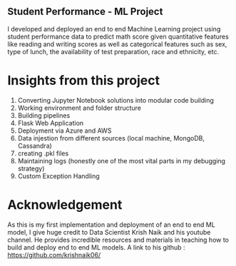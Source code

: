 ## Student Performance - ML Project
I developed and deployed an end to end Machine Learning project using 
student performance data to predict math score given quantitative features
like reading and writing scores as well as categorical features such as sex,
type of lunch, the availability of test preparation, race and ethnicity, etc.

# Insights from this project
1. Converting Jupyter Notebook solutions into modular code building
2. Working environment and folder structure
3. Building pipelines 
4. Flask Web Application
5. Deployment via Azure and AWS
6. Data injestion from different sources (local machine, MongoDB, Cassandra)
7. creating .pkl files
8. Maintaining logs (honestly one of the most vital parts in my debugging strategy)
9. Custom Exception Handling

# Acknowledgement
As this is my first implementation and deployment of an end to end ML model, I give 
huge credit to Data Scientist Krish Naik and his youtube channel. He provides
incredible resources and materials in teaching how to build and deploy end to end 
ML models. A link to his github : https://github.com/krishnaik06/
